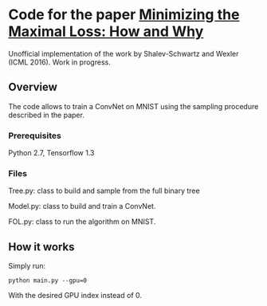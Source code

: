 # Code for the paper [Minimizing the Maximal Loss: How and Why](https://arxiv.org/pdf/1602.01690.pdf)

Unofficial implementation of the work by Shalev-Schwartz and Wexler (ICML 2016). Work in progress.

## Overview

The code allows to train a ConvNet on MNIST using the sampling procedure described in the paper. 

### Prerequisites

Python 2.7, Tensorflow 1.3 

### Files

Tree.py: class to build and sample from the full binary tree

Model.py: class to build and train a ConvNet.

FOL.py: class to run the algorithm on MNIST. 

## How it works

Simply run:

```
python main.py --gpu=0
```

With the desired GPU index instead of 0.
